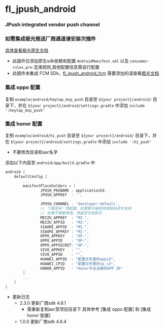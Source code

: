 # fl_jpush_android

### JPush integrated vendor push channel

### 如需集成极光推送厂商通道请安装次插件

[具体查看极光原生文档](https://docs.jiguang.cn/jpush/client/Android/android_3rd_guide)

- 此插件仅添加原生sdk依赖和配置 `AndroidManifest.xml` 以及 `consumer-rules.pro` 混淆规则,其他配置信息需自行配置
- 此插件未集成 FCM SDk，[fl_jpush_android_fcm](https://pub.dev/packages/fl_jpush_android_fcm) 需要添加的请查看[极光文档](https://docs.jiguang.cn/jpush/client/Android/android_3rd_guide#fcm-%E9%80%9A%E9%81%93%E9%9B%86%E6%88%90%E6%8C%87%E5%8D%97)

### 集成 oppo 配置

复制 `example/android/heytap_msp_push` 目录至 `${your project}/android/` 目录下，并在 `${your project}/android/settings.gradle` 中添加 `include ':heytap_msp_push'`

### 集成 honor 配置

复制 `example/android/hi_push` 目录至 `${your project}/android/` 目录下，并在 `${your project}/android/settings.gradle` 中添加 `include ':hi_push'`

* 不要修改目录和aar名字

添加以下内容至 `android/app/build.gradle` 中

```groovy
android {
    defaultConfig {
        ...
        manifestPlaceholders = [
                JPUSH_PKGNAME : applicationId,
                JPUSH_APPKEY  : '',

                JPUSH_CHANNEL : 'developer-default',
                // 下面是多厂商配置，如需要开通使用请联系技术支持
                // 如果不需要使用，预留空字段即可
                MEIZU_APPKEY  : "MZ-",
                MEIZU_APPID   : "MZ-",
                XIAOMI_APPID  : "MI-",
                XIAOMI_APPKEY : "MI-",
                OPPO_APPKEY   : "OP-",
                OPPO_APPID    : "OP-",
                OPPO_APPSECRET: "OP-",
                VIVO_APPKEY   : "",
                VIVO_APPID    : "",
                HUAWEI_APPID  : "配置文件里的appid",
                HUAWEI_CPID   : "配置文件里的cp_id",
                HONOR_APPID   : "Honor平台注册的APP ID"
        ]
        ...
    }
}
```

- 更新日志
    - 2.3.0 更新厂商sdk 4.8.1
      - 需重新复制aar至项目目录下 具体参考 [集成 oppo 配置] 和 [集成 honor 配置]
    - 1.0.0 更新厂商sdk 4.6.4